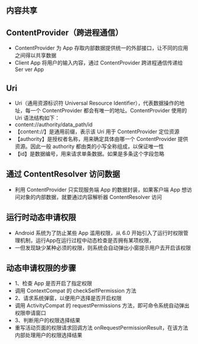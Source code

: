 ## 内容共享

## ContentProvider（跨进程通信）
* ContentProvider 为 App 存取内部数据提供统一的外部接口，让不同的应用之间得以共享数据
* Client App 将用户的输入内容，通过 ContentProvider 跨进程通信传递给 Ser ver App

## Uri
* Uri（通用资源标识符 Universal Resource Identifier），代表数据操作的地址，每一个 ContentProvider 都会有唯一的地址。ContentProvider 使用的 Uri 语法结构如下：
* content://authority/data_path/id
* 【content://】是通用前缀，表示该 Uri 用于 ContentProvider 定位资源
* 【authority】是授权者名称，用来确定具体由哪一个 ContentProvider 提供资源。因此一般 authority 都由类的小写全称组成，以保证唯一性
* 【id】是数据编号，用来请求单条数据。如果是多条这个字段忽略

## 通过 ContentResolver 访问数据
* 利用 ContentProvider 只实现服务端 App 的数据封装，如果客户端 App 想访问对象的内部数据，就要通过内容解析器 ContentResolver 访问

## 运行时动态申请权限
* Android 系统为了防止某些 App 滥用权限，从 6.0 开始引入了运行时权限管理机制，运行App在运行过程中动态检查是否拥有某项权限，
* 一但发现缺少某种必须的权限，则系统会自动弹出小窗提示用户去开启该权限

## 动态申请权限的步骤
* 1、检查 App 是否开启了指定权限
* 调用 ContextCompat 的 checkSelfPermission 方法
* 2、请求系统弹窗，以便用户选择是否开启权限
* 调用 ActivityCompat 的 requestPermissions 方法，即可命令系统自动弹出权限申请窗口
* 3、判断用户的权限选择结果
* 重写活动页面的权限请求回调方法 onRequestPermissionResult，在该方法内部处理用户的权限选择结果